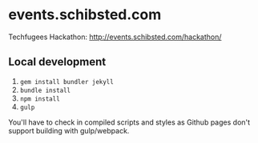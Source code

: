 # events.schibsted.com

Techfugees Hackathon: http://events.schibsted.com/hackathon/

## Local development

1. `gem install bundler jekyll`
2. `bundle install`
3. `npm install`
4. `gulp`

You'll have to check in compiled scripts and styles as Github pages don't support building with gulp/webpack.
